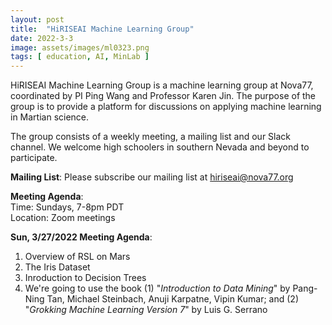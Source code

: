 ```yaml
---
layout: post
title:  "HiRISEAI Machine Learning Group"  
date: 2022-3-3  
image: assets/images/ml0323.png  
tags: [ education, AI, MinLab ]
---
```


HiRISEAI Machine Learning Group is a machine learning group at Nova77, coordinated by PI Ping Wang and Professor Karen Jin. The purpose of the group is to provide a platform for discussions on applying machine learning in Martian science.

The group consists of a weekly meeting, a mailing list and our Slack channel. We welcome high schoolers in southern Nevada and beyond to participate.

**Mailing List**: 
Please subscribe our mailing list at hiriseai@nova77.org

**Meeting Agenda**:  
Time: Sundays, 7-8pm PDT  
Location: Zoom meetings

**Sun, 3/27/2022 Meeting Agenda**:
1. Overview of RSL on Mars
2. The Iris Dataset
3. Inroduction to Decision Trees
4. We're going to use the book (1) "*Introduction to Data Mining*" by Pang-Ning Tan, Michael Steinbach, Anuji Karpatne, Vipin Kumar; and (2) "*Grokking Machine Learning Version 7*" by Luis G. Serrano







